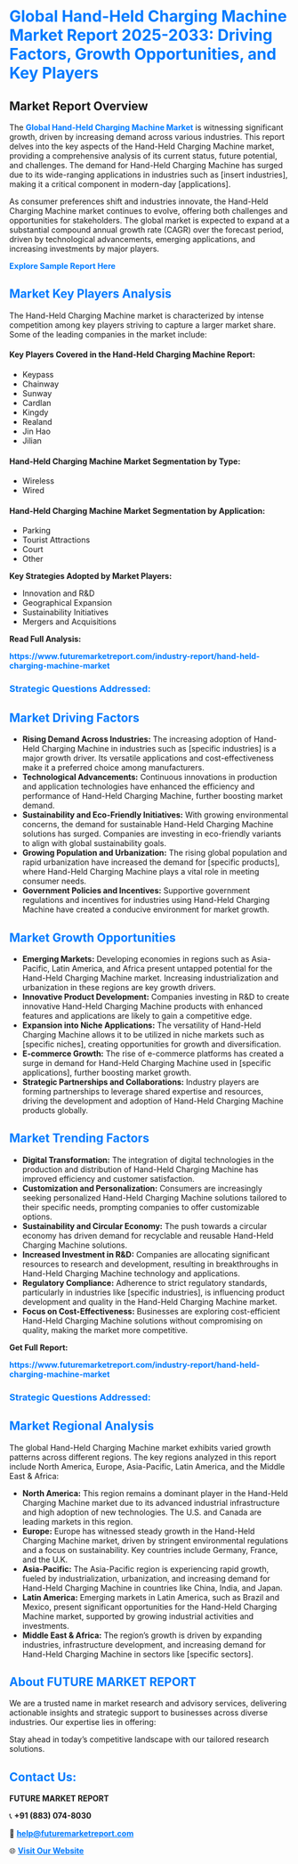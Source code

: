 <h1 style="color: #007BFF;">Global Hand-Held Charging Machine Market Report 2025-2033: Driving Factors, Growth Opportunities, and Key Players</h1>

<section id="overview">
<h2>Market Report Overview</h2>
<p>The <a href="https://www.futuremarketreport.com/industry-report/hand-held-charging-machine-market" style="color: #007BFF; text-decoration: none;"><strong>Global Hand-Held Charging Machine Market</strong></a> is witnessing significant growth, driven by increasing demand across various industries. This report delves into the key aspects of the Hand-Held Charging Machine market, providing a comprehensive analysis of its current status, future potential, and challenges. The demand for Hand-Held Charging Machine has surged due to its wide-ranging applications in industries such as [insert industries], making it a critical component in modern-day [applications].</p>
<p>As consumer preferences shift and industries innovate, the Hand-Held Charging Machine market continues to evolve, offering both challenges and opportunities for stakeholders. The global market is expected to expand at a substantial compound annual growth rate (CAGR) over the forecast period, driven by technological advancements, emerging applications, and increasing investments by major players.</p>
</section>

<section id="overview">
<p><a href="https://www.futuremarketreport.com/request-sample/reportId=36630" style="color: #007BFF; text-decoration: none;"><strong>Explore Sample Report Here</strong></a></p>
</section>

<section id="key-players">
<h2 style="color: #007BFF;">Market Key Players Analysis</h2>
<p>The Hand-Held Charging Machine market is characterized by intense competition among key players striving to capture a larger market share. Some of the leading companies in the market include:</p>
<h4>Key Players Covered in the Hand-Held Charging Machine Report:</h4>
<ul><li>Keypass</li><li>Chainway</li><li>Sunway</li><li>Cardlan</li><li>Kingdy</li><li>Realand</li><li>Jin Hao</li><li>Jilian</li></ul>
<h4>Hand-Held Charging Machine Market Segmentation by Type:</h4>
<ul><li>Wireless</li><li>Wired</li></ul>

<h4>Hand-Held Charging Machine Market Segmentation by Application:</h4>
<ul><li>Parking</li><li>Tourist Attractions</li><li>Court</li><li>Other</li></ul>
<p><strong>Key Strategies Adopted by Market Players:</strong></p>
<ul>
<li>Innovation and R&D</li>
<li>Geographical Expansion</li>
<li>Sustainability Initiatives</li>
<li>Mergers and Acquisitions</li>
</ul>
</section>

<section>
<p><strong>Read Full Analysis: </strong></p><a href="https://www.futuremarketreport.com/industry-report/hand-held-charging-machine-market" style="color: #007BFF; text-decoration: none;"><strong>https://www.futuremarketreport.com/industry-report/hand-held-charging-machine-market</strong></a>
<h3 style="color: #007BFF;">Strategic Questions Addressed:</h3>
</section>

<section id="driving-factors">
<h2 style="color: #007BFF;">Market Driving Factors</h2>
<ul>
<li><strong>Rising Demand Across Industries:</strong> The increasing adoption of Hand-Held Charging Machine in industries such as [specific industries] is a major growth driver. Its versatile applications and cost-effectiveness make it a preferred choice among manufacturers.</li>
<li><strong>Technological Advancements:</strong> Continuous innovations in production and application technologies have enhanced the efficiency and performance of Hand-Held Charging Machine, further boosting market demand.</li>
<li><strong>Sustainability and Eco-Friendly Initiatives:</strong> With growing environmental concerns, the demand for sustainable Hand-Held Charging Machine solutions has surged. Companies are investing in eco-friendly variants to align with global sustainability goals.</li>
<li><strong>Growing Population and Urbanization:</strong> The rising global population and rapid urbanization have increased the demand for [specific products], where Hand-Held Charging Machine plays a vital role in meeting consumer needs.</li>
<li><strong>Government Policies and Incentives:</strong> Supportive government regulations and incentives for industries using Hand-Held Charging Machine have created a conducive environment for market growth.</li>
</ul>
</section>

<section id="growth-opportunities">
<h2 style="color: #007BFF;">Market Growth Opportunities</h2>
<ul>
<li><strong>Emerging Markets:</strong> Developing economies in regions such as Asia-Pacific, Latin America, and Africa present untapped potential for the Hand-Held Charging Machine market. Increasing industrialization and urbanization in these regions are key growth drivers.</li>
<li><strong>Innovative Product Development:</strong> Companies investing in R&D to create innovative Hand-Held Charging Machine products with enhanced features and applications are likely to gain a competitive edge.</li>
<li><strong>Expansion into Niche Applications:</strong> The versatility of Hand-Held Charging Machine allows it to be utilized in niche markets such as [specific niches], creating opportunities for growth and diversification.</li>
<li><strong>E-commerce Growth:</strong> The rise of e-commerce platforms has created a surge in demand for Hand-Held Charging Machine used in [specific applications], further boosting market growth.</li>
<li><strong>Strategic Partnerships and Collaborations:</strong> Industry players are forming partnerships to leverage shared expertise and resources, driving the development and adoption of Hand-Held Charging Machine products globally.</li>
</ul>
</section>

<section id="trending-factors">
<h2 style="color: #007BFF;">Market Trending Factors</h2>
<ul>
<li><strong>Digital Transformation:</strong> The integration of digital technologies in the production and distribution of Hand-Held Charging Machine has improved efficiency and customer satisfaction.</li>
<li><strong>Customization and Personalization:</strong> Consumers are increasingly seeking personalized Hand-Held Charging Machine solutions tailored to their specific needs, prompting companies to offer customizable options.</li>
<li><strong>Sustainability and Circular Economy:</strong> The push towards a circular economy has driven demand for recyclable and reusable Hand-Held Charging Machine solutions.</li>
<li><strong>Increased Investment in R&D:</strong> Companies are allocating significant resources to research and development, resulting in breakthroughs in Hand-Held Charging Machine technology and applications.</li>
<li><strong>Regulatory Compliance:</strong> Adherence to strict regulatory standards, particularly in industries like [specific industries], is influencing product development and quality in the Hand-Held Charging Machine market.</li>
<li><strong>Focus on Cost-Effectiveness:</strong> Businesses are exploring cost-efficient Hand-Held Charging Machine solutions without compromising on quality, making the market more competitive.</li>
</ul>
</section>

<section>
<p><strong>Get Full Report: </strong></p><a href="https://www.futuremarketreport.com/industry-report/hand-held-charging-machine-market" style="color: #007BFF; text-decoration: none;"><strong>https://www.futuremarketreport.com/industry-report/hand-held-charging-machine-market</strong></a>
<h3 style="color: #007BFF;">Strategic Questions Addressed:</h3>
</section>


<section id="regional-analysis">
<h2 style="color: #007BFF;">Market Regional Analysis</h2>
<p>The global Hand-Held Charging Machine market exhibits varied growth patterns across different regions. The key regions analyzed in this report include North America, Europe, Asia-Pacific, Latin America, and the Middle East & Africa:</p>
<ul>
<li><strong>North America:</strong> This region remains a dominant player in the Hand-Held Charging Machine market due to its advanced industrial infrastructure and high adoption of new technologies. The U.S. and Canada are leading markets in this region.</li>
<li><strong>Europe:</strong> Europe has witnessed steady growth in the Hand-Held Charging Machine market, driven by stringent environmental regulations and a focus on sustainability. Key countries include Germany, France, and the U.K.</li>
<li><strong>Asia-Pacific:</strong> The Asia-Pacific region is experiencing rapid growth, fueled by industrialization, urbanization, and increasing demand for Hand-Held Charging Machine in countries like China, India, and Japan.</li>
<li><strong>Latin America:</strong> Emerging markets in Latin America, such as Brazil and Mexico, present significant opportunities for the Hand-Held Charging Machine market, supported by growing industrial activities and investments.</li>
<li><strong>Middle East & Africa:</strong> The region’s growth is driven by expanding industries, infrastructure development, and increasing demand for Hand-Held Charging Machine in sectors like [specific sectors].</li>
</ul>
</section>

<footer>
<h2 style="color: #007BFF;">About FUTURE MARKET REPORT</h2>
<p>We are a trusted name in market research and advisory services, delivering actionable insights and strategic support to businesses across diverse industries. Our expertise lies in offering:</p>

<p>Stay ahead in today’s competitive landscape with our tailored research solutions.</p>

<h2 style="color: #007BFF;">Contact Us:</h2>
<p><strong>FUTURE MARKET REPORT</strong></p>
<p>📞 <strong>+91 (883) 074-8030</strong></p>
<p>📧 <strong><a href="mailto:help@futuremarketreport.com" style="color: #007BFF;">help@futuremarketreport.com</a></strong></p>
<p>🌐 <strong><a href="https://www.futuremarketreport.com/" style="color: #007BFF;">Visit Our Website</a></strong></p>
</footer>